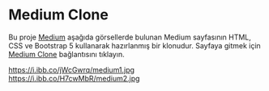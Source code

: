 # Medium Clone

Bu proje [Medium](https://medium.com/) aşağıda görsellerde bulunan Medium sayfasının HTML, CSS ve Bootstrap 5 kullanarak hazırlanmış bir klonudur. Sayfaya gitmek için <a href="http://projects.cagatayturkan.com/mediumclone">Medium Clone</a> bağlantısını tıklayın.

https://i.ibb.co/jWcGwrq/medium1.jpg
https://i.ibb.co/H7cwMbR/medium2.jpg
